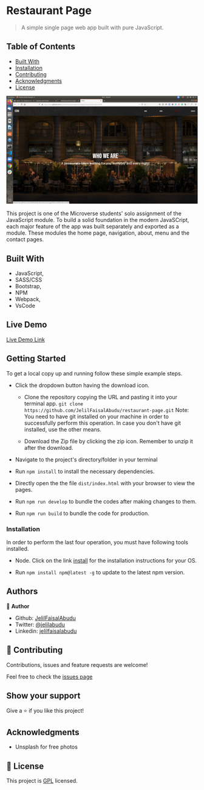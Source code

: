 # Restaurant Page

> A simple single page web app built with pure JavaScript.

## Table of Contents

- [Built With](#Built-With)
- [Installation](#Installations)
- [Contributing](#Contributing)
- [Acknowledgments](#Acknowledgments)
- [License](#License)

![screenshot](./src/assets/images/res-page-scrnsht.png)

This project is one of the Microverse students' solo assignment of the JavaScript module.
To build a solid foundation in the modern JavaSCript, each major feature of the app was built separately and exported as a module. These modules the home page, navigation, about, menu and the contact pages.

## Built With

- JavaScript,
- SASS/CSS
- Bootstrap,
- NPM
- Webpack,
- VsCode

## Live Demo

[Live Demo Link](https://raw.githack.com/JelilFaisalAbudu/restaurant-page/development/dist/index.html)

## Getting Started

To get a local copy up and running follow these simple example steps.

- Click the dropdown button having the download icon.

  - Clone the repository copying the URL and pasting it into your terminal app.
  ```git clone https://github.com/JelilFaisalAbudu/restaurant-page.git```
  Note: You need to have git installed on your machine in order to successfully perform this operation.
  In case you don't have git installed, use the other means.
  
  - Download the Zip file by clicking the zip icon. Remember to unzip it after the download.

- Navigate to the project's directory/folder in your terminal

- Run ```npm install``` to install the necessary dependencies.

- Directly open the the file ```dist/index.html``` with your browser to view the pages.

- Run ```npm run develop``` to bundle the codes after making changes to them.

- Run ```npm run build``` to bundle the code for production.

### Installation

In order to perform the last four operation, you must have following tools installed.

- Node.  Click on the link [install](https://nodejs.org/en/) for the installation instructions for your OS.

- Run ```npm install npm@latest -g``` to update to the latest npm version.

## Authors

👤 **Author**

- Github: [JelilFaisalAbudu](https://github.com/JelilFaisalAbudu)
- Twitter: [@jelilabudu](https://twitter.com/jelilabudu)
- Linkedin: [jelilfaisalabudu](www.linkedin.com/in/jelilfaisalabudu)

## 🤝 Contributing

Contributions, issues and feature requests are welcome!

Feel free to check the [issues page](https://github.com/JelilFaisalAbudu/restaurant-page/issues)

## Show your support

Give a ⭐️ if you like this project!

## Acknowledgments

- Unsplash for free photos

## 📝 License

This project is [GPL](http://www.gnu.org/licenses/gpl.txt) licensed.
